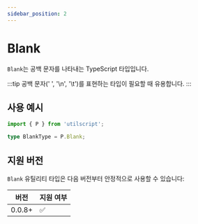 ```yaml
---
sidebar_position: 2
---
```


# Blank

`Blank`는 공백 문자를 나타내는 TypeScript 타입입니다.

:::tip
공백 문자(' ', '\n', '\t')를 표현하는 타입이 필요할 때 유용합니다.
:::

## 사용 예시

```ts
import { P } from 'utilscript';

type BlankType = P.Blank;
```

## 지원 버전

`Blank` 유틸리티 타입은 다음 버전부터 안정적으로 사용할 수 있습니다:

| 버전   | 지원 여부 |
| ------ | --------- |
| 0.0.8+ | ✅        |
